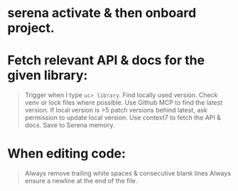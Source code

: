 # serena activate & then onboard project.

# Fetch relevant API & docs for the given library:
  > Trigger when I type `uc> library`.
  > Find locally used version. Check venv or lock files where possible.
  > Use Github MCP to find the latest version.
  > If local version is >5 patch versions behind latest, ask permission to update local version.
  > Use context7 to fetch the API & docs.
  > Save to Serena memory.

# When editing code:
  > Always remove trailing white spaces & consecutive blank lines
  > Always ensure a newline at the end of the file.
